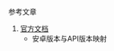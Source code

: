 参考文章

1. [官方文档 <uses-sdk>](https://developer.android.com/guide/topics/manifest/uses-sdk-element.html)
    - 安卓版本与API版本映射
